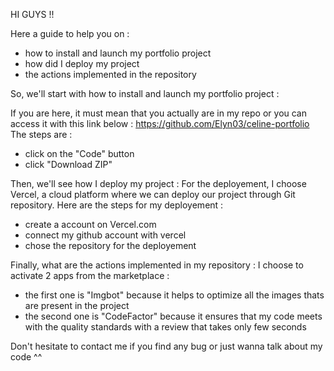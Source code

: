 HI GUYS !!

Here a guide to help you on :
- how to install and launch my portfolio project
- how did I deploy my project
- the actions implemented in the repository


So, we'll start with how to install and launch my portfolio project :

If you are here, it must mean that you actually are in my repo or you can access it with this link below :
https://github.com/Elyn03/celine-portfolio
The steps are :
- click on the "Code" button
- click "Download ZIP"


Then, we'll see how I deploy my project :
For the deployement, I choose Vercel, a cloud platform where we can deploy our project through Git repository.
Here are the steps for my deployement :
- create a account on Vercel.com
- connect my github account with vercel
- chose the repository for the deployement 



Finally, what are the actions implemented in my repository :
I choose to activate 2 apps from the marketplace :
- the first one is "Imgbot" because it helps to optimize all the images thats are present in the project  
- the second one is "CodeFactor" because it ensures that my code meets with the quality standards with a review that takes only few seconds

Don't hesitate to contact me if you find any bug or just wanna talk about my code ^^